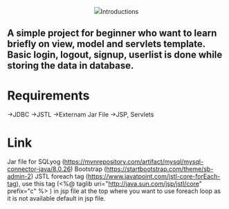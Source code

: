 <p align="center">
  <img src="https://capsule-render.vercel.app/api?text=Hey Everyone!
            </p>

# Introductions
## A simple project for beginner who want to learn briefly on view, model and servlets template. Basic login, logout, signup, userlist is done while storing the data in database.

# Requirements
->JDBC
->JSTL
->Externam Jar File
->JSP, Servlets

# Link
Jar file for SQLyog (https://mvnrepository.com/artifact/mysql/mysql-connector-java/8.0.26)
Bootstrap (https://startbootstrap.com/theme/sb-admin-2)
JSTL foreach tag (https://www.javatpoint.com/jstl-core-forEach-tag), use this tag (<%@ taglib uri="http://java.sun.com/jsp/jstl/core" prefix="c" %>  ) in jsp file at the top where you want to use foreach loop as it is not available default in jsp file.
